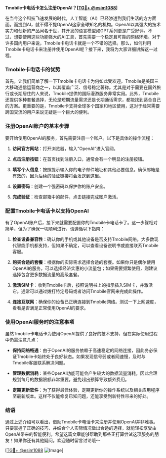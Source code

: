 **Tmobile卡电话卡怎么注册OpenAI？[[TG💪+ @esim1088](https://t.me/s/esim1088)]**

在当今这个科技飞速发展的时代，人工智能（AI）已经渗透到我们生活的方方面面。而提到AI，就不得不提OpenAI这家全球知名的机构。OpenAI以其强大的技术实力和创新的产品闻名于世，其开发的语言模型如GPT系列更是广受好评。不过，想要使用这些功能强大的AI工具，首先需要一个稳定且可靠的网络环境。对于许多国内用户来说，Tmobile卡电话卡就是一个不错的选择。那么，如何利用Tmobile卡电话卡来注册并使用OpenAI呢？接下来，我将为大家详细讲解这一过程。

### Tmobile卡电话卡的优势

首先，让我们简单了解一下Tmobile卡电话卡为何如此受欢迎。Tmobile是美国三大移动通信运营商之一，以其覆盖广泛、信号稳定著称。尤其是对于需要在国外旅行或长期居住的人来说，Tmobile提供的国际漫游服务非常实用。此外，Tmobile还提供多种套餐选择，无论是短期流量需求还是长期通话需求，都能找到适合自己的方案。更重要的是，Tmobile卡支持全球多个国家和地区使用，这对于经常需要跨国交流的用户来说无疑是一个巨大的便利。

### 注册OpenAI账户的基本步骤

要开始使用OpenAI的服务，首先需要注册一个账户。以下是具体的操作流程：

1. **访问官方网站**：打开浏览器，输入“OpenAI”进入官网。
   
2. **点击注册按钮**：在首页找到注册入口，通常会有一个明显的注册按钮。

3. **填写个人信息**：按照提示输入你的电子邮件地址和其他必要信息。确保邮箱是有效的，因为后续的验证链接将会发送到这里。

4. **设置密码**：创建一个强密码以保护你的账户安全。

5. **完成验证**：检查邮箱中的邮件，点击链接完成账户激活。

### 配置Tmobile卡电话卡以支持OpenAI

有了OpenAI账户后，接下来就需要配置你的Tmobile卡电话卡了。这一步骤相对简单，但为了确保一切顺利进行，请遵循以下指南：

1. **检查设备兼容性**：确认你的手机或其他设备是否支持Tmobile网络。大多数现代智能手机都支持，但如果不确定，可以查看设备说明书或直接联系Tmobile客服。

2. **购买合适的套餐**：根据你的实际需求选择合适的套餐。如果你只是偶尔使用OpenAI的服务，可以选择经济实惠的小流量包；如果需要频繁使用，则建议选择包含更多数据流量的高级套餐。

3. **激活SIM卡**：收到Tmobile卡后，按照说明书上的指示插入SIM卡，并激活它。通常可以通过拨打特定号码或者访问Tmobile官网来完成此操作。

4. **连接互联网**：确保你的设备已正确连接到Tmobile网络。测试一下上网速度，看看是否满足正常使用OpenAI的要求。

### 使用OpenAI服务时的注意事项

虽然Tmobile卡电话卡为使用OpenAI提供了良好的技术支持，但在实际使用过程中仍需注意几点：

- **保持网络畅通**：由于OpenAI的服务依赖于高速稳定的网络连接，因此务必保证Tmobile卡始终处于良好状态。如果发现信号弱或者网速慢，及时与Tmobile客服联系解决问题。
  
- **管理数据消耗**：某些OpenAI功能可能会产生较大的数据流量消耗，因此合理规划每月的数据限额非常重要。避免超出预算导致额外费用。

- **定期更新软件**：为了获得最佳体验，定期更新你的操作系统以及相关应用程序至最新版本。这样不仅能修复已知问题，还能享受到新特性带来的好处。

### 结语

通过上述介绍可以看出，借助Tmobile卡电话卡来注册并使用OpenAI并非难事。只要掌握了正确的技巧，并结合个人实际情况做出合适的选择，就能轻松享受由OpenAI带来的智能便利。希望这篇文章能够帮助到那些正打算尝试这项服务的朋友！如果你还有其他疑问，欢迎随时留言讨论哦～ 

[[TG💪+ @esim1088](https://t.me/s/esim1088) ![Image](https://i.postimg.cc/4NQfJmqS/Snipaste-2025-05-13-00-14-12.png)]